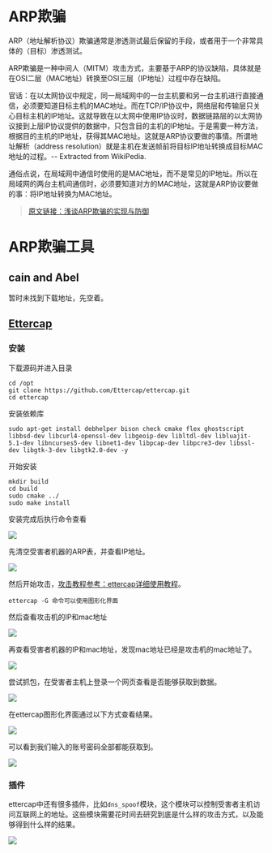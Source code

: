 # ARP欺骗

ARP（地址解析协议）欺骗通常是渗透测试最后保留的手段，或者用于一个非常具体的（目标）渗透测试。

ARP欺骗是一种中间人（MITM）攻击方式，主要基于ARP的协议缺陷，具体就是在OSI二层（MAC地址）转换至OSI三层（IP地址）过程中存在缺陷。

官话：在以太网协议中规定，同一局域网中的一台主机要和另一台主机进行直接通信，必须要知道目标主机的MAC地址。而在TCP/IP协议中，网络层和传输层只关心目标主机的IP地址。这就导致在以太网中使用IP协议时，数据链路层的以太网协议接到上层IP协议提供的数据中，只包含目的主机的IP地址。于是需要一种方法，根据目的主机的IP地址，获得其MAC地址。这就是ARP协议要做的事情。所谓地址解析（address resolution）就是主机在发送帧前将目标IP地址转换成目标MAC地址的过程。-- Extracted from WikiPedia.

通俗点说，在局域网中通信时使用的是MAC地址，而不是常见的IP地址。所以在局域网的两台主机间通信时，必须要知道对方的MAC地址，这就是ARP协议要做的事：将IP地址转换为MAC地址。

> [原文链接：浅谈ARP欺骗的实现与防御](https://www.freebuf.com/articles/network/210852.html)

# ARP欺骗工具

## cain and Abel

暂时未找到下载地址，先空着。

## [Ettercap](https://github.com/Ettercap/ettercap.git)

### 安装

下载源码并进入目录

```
cd /opt
git clone https://github.com/Ettercap/ettercap.git
cd ettercap
```

安装依赖库

```
sudo apt-get install debhelper bison check cmake flex ghostscript libbsd-dev libcurl4-openssl-dev libgeoip-dev libltdl-dev libluajit-5.1-dev libncurses5-dev libnet1-dev libpcap-dev libpcre3-dev libssl-dev libgtk-3-dev libgtk2.0-dev -y
```

开始安装

```
mkdir build
cd build
sudo cmake ../
sudo make install
```

安装完成后执行命令查看

![](https://borinboy.oss-cn-shanghai.aliyuncs.com/xntz/20210824110305.png)

先清空受害者机器的ARP表，并查看IP地址。

![](https://borinboy.oss-cn-shanghai.aliyuncs.com/xntz/20210824112153.png)

然后开始攻击，[攻击教程参考：ettercap详细使用教程](https://blog.csdn.net/smli_ng/article/details/106133685)。

```
ettercap -G 命令可以使用图形化界面
```

然后查看攻击机的IP和mac地址

![](https://borinboy.oss-cn-shanghai.aliyuncs.com/xntz/20210824112650.png)

再查看受害者机器的IP和mac地址，发现mac地址已经是攻击机的mac地址了。

![](https://borinboy.oss-cn-shanghai.aliyuncs.com/xntz/20210824112754.png)

尝试抓包，在受害者主机上登录一个网页查看是否能够获取到数据。

![](https://borinboy.oss-cn-shanghai.aliyuncs.com/xntz/20210824130021.png)

在ettercap图形化界面通过以下方式查看结果。

![](https://borinboy.oss-cn-shanghai.aliyuncs.com/xntz/20210824130434.png)

可以看到我们输入的账号密码全部都能获取到。

![](https://borinboy.oss-cn-shanghai.aliyuncs.com/xntz/20210824125817.png)

### 插件

ettercap中还有很多插件，比如`dns_spoof`模块，这个模块可以控制受害者主机访问互联网上的地址。这些模块需要花时间去研究到底是什么样的攻击方式，以及能够得到什么样的结果。

![](https://borinboy.oss-cn-shanghai.aliyuncs.com/xntz/20210824124329.png)



